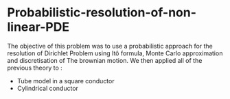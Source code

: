 # Probabilistic-resolution-of-non-linear-PDE

The objective of this problem was to use a probabilistic approach for the resolution of Dirichlet Problem using Itô formula, Monte Carlo approximation and discretisation of The brownian motion. 
We then applied all of the previous theory to :
- Tube model in a square conductor
- Cylindrical conductor

